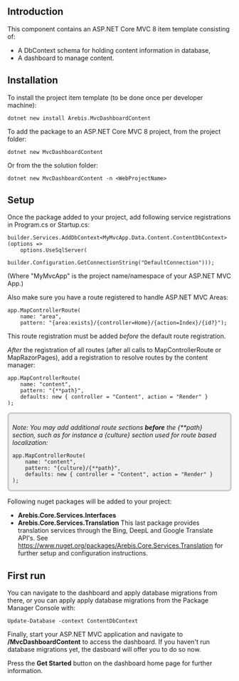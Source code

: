 ## Introduction

This component contains an ASP.NET Core MVC 8 item template consisting of:

- A DbContext schema for holding content information in database,
- A dashboard to manage content.

## Installation

To install the project item template (to be done once per developer machine):

    dotnet new install Arebis.MvcDashboardContent

To add the package to an ASP.NET Core MVC 8 project, from the project folder:

    dotnet new MvcDashboardContent

Or from the the solution folder:

    dotnet new MvcDashboardContent -n <WebProjectName>

## Setup

Once the package added to your project, add following service registrations in Program.cs or Startup.cs:

    builder.Services.AddDbContext<MyMvcApp.Data.Content.ContentDbContext>(options =>
        options.UseSqlServer(
            builder.Configuration.GetConnectionString("DefaultConnection")));

(Where "MyMvcApp" is the project name/namespace of your ASP.NET MVC App.)

Also make sure you have a route registered to handle ASP.NET MVC Areas:

    app.MapControllerRoute(
        name: "area",
        pattern: "{area:exists}/{controller=Home}/{action=Index}/{id?}");

This route registration must be added _before_ the default route registration.

_After_ the registration of all routes (after all calls to MapControllerRoute or MapRazorPages),
add a registration to resolve routes by the content manager:

    app.MapControllerRoute(
        name: "content",
        pattern: "{**path}",
        defaults: new { controller = "Content", action = "Render" }
    );

<div style="border: solid 3px #c8c8c8; border-radius: 8px; padding: 8px 8px 0px 8px; margin-bottom: 12px; background-color: #f0f0f0;">

_Note: You may add additional route sections **before** the {**path} section, such as for instance a {culture} section used for route based localization:_

    app.MapControllerRoute(
        name: "content",
        pattern: "{culture}/{**path}",
        defaults: new { controller = "Content", action = "Render" }
    );
</div>

Following nuget packages will be added to your project:
- **Arebis.Core.Services.Interfaces**
- **Arebis.Core.Services.Translation**
This last package provides translation services through the Bing, DeepL and Google Translate API's.
See https://www.nuget.org/packages/Arebis.Core.Services.Translation for further setup and configuration instructions.

## First run

You can navigate to the dashboard and apply database migrations from there, or you can apply apply database migrations from the Package Manager Console with:

    Update-Database -context ContentDbContext

Finally, start your ASP.NET MVC application and navigate to **/MvcDashboardContent** to access the dashboard.
If you haven't run database migrations yet, the dasboard will offer you to do so now.

Press the **Get Started** button on the dashboard home page for further information.

